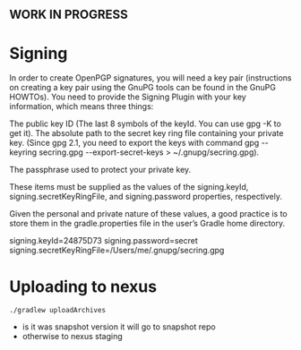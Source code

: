 ## WORK IN PROGRESS


# Signing
In order to create OpenPGP signatures, you will need a key pair (instructions on creating a key pair using the GnuPG tools can be found in the GnuPG HOWTOs). 
You need to provide the Signing Plugin with your key information, which means three things:

The public key ID (The last 8 symbols of the keyId. You can use gpg -K to get it).
The absolute path to the secret key ring file containing your private key. 
(Since gpg 2.1, you need to export the keys with command gpg --keyring secring.gpg --export-secret-keys > ~/.gnupg/secring.gpg).

The passphrase used to protect your private key.

These items must be supplied as the values of the signing.keyId, signing.secretKeyRingFile, and signing.password properties, respectively.

Given the personal and private nature of these values, a good practice is to store them in the gradle.properties file in the user’s Gradle home directory.

signing.keyId=24875D73
signing.password=secret
signing.secretKeyRingFile=/Users/me/.gnupg/secring.gpg

# Uploading to nexus
`./gradlew uploadArchives`

- is it was snapshot version it will go to snapshot repo
- otherwise to nexus staging
